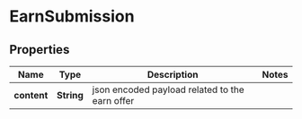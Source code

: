 
# EarnSubmission

## Properties
Name | Type | Description | Notes
------------ | ------------- | ------------- | -------------
**content** | **String** | json encoded payload related to the earn offer | 




